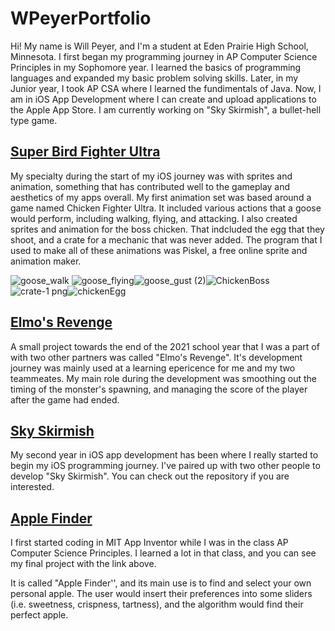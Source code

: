 # WPeyerPortfolio

Hi! My name is Will Peyer, and I'm a student at Eden Prairie High School, Minnesota. I first began my programming journey in AP Computer Science Principles in my Sophomore year. I learned the basics of programming languages and expanded my basic problem solving skills. Later, in my Junior year, I took AP CSA where I learned the fundimentals of Java. Now, I am in iOS App Development where I can create and upload applications to the Apple App Store. I am currently working on "Sky Skirmish", a bullet-hell type game.

## [Super Bird Fighter Ultra](https://github.com/AnthonyKuismi/Super-Bird-Fighter-Ultra)

My specialty during the start of my iOS journey was with sprites and animation, something that has contributed well to the gameplay and aesthetics of my apps overall. My first animation set was based around a game named Chicken Fighter Ultra. It included various actions that a goose would perform, including walking, flying, and attacking. I also created sprites and animation for the boss chicken. That indcluded the egg that they shoot, and a crate for a mechanic that was never added. The program that I used to make all of these animations was Piskel, a free online sprite and animation maker.

![goose_walk](https://user-images.githubusercontent.com/73123369/98884912-ac36ec00-2456-11eb-880c-171a520c002e.gif) ![goose_flying](https://user-images.githubusercontent.com/73123369/98884925-b527bd80-2456-11eb-9f3e-f653780e8e29.gif)![goose_gust (2)](https://user-images.githubusercontent.com/73123369/104668605-0c881b00-569e-11eb-99f8-943d2bd9648a.gif)![ChickenBoss](https://user-images.githubusercontent.com/73123369/104668726-40fbd700-569e-11eb-8ffb-38b3ab0c1c3a.gif)![crate-1 png](https://user-images.githubusercontent.com/73123369/104668799-625cc300-569e-11eb-9665-5e3c06aa8fb9.png)![chickenEgg](https://user-images.githubusercontent.com/73123369/104669652-1ca0fa00-56a0-11eb-9a3a-b8e67c66bed1.png)


## [Elmo's Revenge](https://github.com/WillPeyer/1MonthProject/tree/main)

A small project towards the end of the 2021 school year that I was a part of with two other partners was called "Elmo's Revenge". It's development journey was mainly used at a learning epericence for me and my two teammeates. My main role during the development was smoothing out the timing of the monster's spawning, and managing the score of the player after the game had ended.

## [Sky Skirmish](https://github.com/WillPeyer/SkySkirmish)

My second year in iOS app development has been where I really started to begin my iOS programming journey. I've paired up with two other people to develop "Sky Skirmish". You can check out the repository if you are interested.

## [Apple Finder](https://github.com/WillPeyer/Apple-Finder)

I first started coding in MIT App Inventor while I was in the class AP Computer Science Principles. I learned a lot in that class, and you can see my final project with the link above.

It is called "Apple Finder'', and its main use is to find and select your own personal apple. The user would insert their preferences into some sliders (i.e. sweetness, crispness, tartness), and the algorithm would find their perfect apple.
